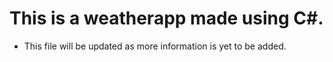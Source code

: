 # This is a weatherapp made using C#.
- This file will be updated as more information is yet to be added. 